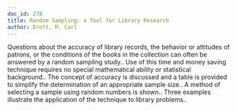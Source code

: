 ```yaml
---
doc_id: 278
title: Random Sampling: a Tool for Library Research
author: Drott, M. Carl
---
```


Questions about the accuracy of library records, the behavior or attitudes
of patrons, or the conditions of the books in the collection can often be 
answered by a random sampling study.. Use of this time and money saving 
technique requires no special mathematical ability or statistical background..
The concept of accuracy is discussed and a table is provided to simplify the
determination of an appropriate sample size.. A method of selecting a sample 
using random numbers is shown.. Three examples illustrate the application of 
the technique to library problems..